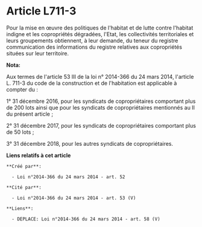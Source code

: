 # Article L711-3

Pour la mise en œuvre des politiques de l'habitat et de lutte contre l'habitat indigne et les copropriétés dégradées, l'Etat,
les collectivités territoriales et leurs groupements obtiennent, à leur demande, du teneur du registre communication des
informations du registre relatives aux copropriétés situées sur leur territoire.

**Nota:**

Aux termes de l'article 53 III de la loi n° 2014-366 du 24 mars 2014, l'article L. 711-3 du code de la construction et de
l'habitation est applicable à compter du :

1° 31 décembre 2016, pour les syndicats de copropriétaires comportant plus de 200 lots ainsi que pour les syndicats de
copropriétaires mentionnés au II du présent article ;

2° 31 décembre 2017, pour les syndicats de copropriétaires comportant plus de 50 lots ;

3° 31 décembre 2018, pour les autres syndicats de copropriétaires.

**Liens relatifs à cet article**

	**Créé par**:

	  - Loi n°2014-366 du 24 mars 2014 - art. 52

	**Cité par**:

	  - Loi n°2014-366 du 24 mars 2014 - art. 53 (V)

	**Liens**:

	  - DEPLACE: Loi n°2014-366 du 24 mars 2014 - art. 58 (V)
